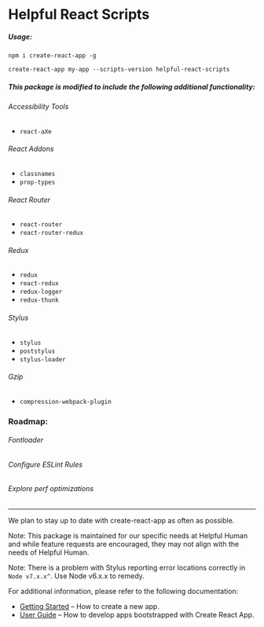 # Helpful React Scripts

##### Usage:

`npm i create-react-app -g`<br>

`create-react-app my-app --scripts-version helpful-react-scripts`

##### This package is modified to include the following additional functionality:

###### Accessibility Tools
- `react-aXe`

###### React Addons
- `classnames`
- `prop-types`

###### React Router
- `react-router`
- `react-router-redux`

###### Redux
- `redux`
- `react-redux`
- `redux-logger`
- `redux-thunk`

###### Stylus
- `stylus`
- `poststylus`
- `stylus-loader`

###### Gzip
- `compression-webpack-plugin`

### Roadmap:
###### Fontloader
###### Configure ESLint Rules
###### Explore perf optimizations

---
We plan to stay up to date with create-react-app as often as possible.

Note: This package is maintained for our specific needs at Helpful Human and while feature requests are encouraged, they may not align with the needs of Helpful Human.

Note: There is a problem with Stylus reporting error locations correctly in `Node v7.x.x^`. Use Node v6.x.x to remedy.

For additional information, please refer to the following documentation:

* [Getting Started](https://github.com/facebookincubator/create-react-app/blob/master/README.md#getting-started) – How to create a new app.
* [User Guide](https://github.com/facebookincubator/create-react-app/blob/master/packages/react-scripts/template/README.md) – How to develop apps bootstrapped with Create React App.
